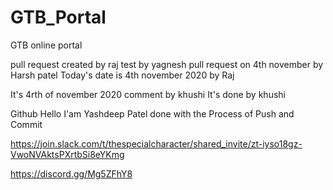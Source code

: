# GTB_Portal
GTB online portal

pull request created by raj
test by yagnesh
pull request on 4th november by Harsh patel
Today's date is 4th november 2020 
by Raj

It's 4rth of november 2020 comment by khushi
It's done by khushi

Github
Hello I'am Yashdeep Patel done with the Process of Push and Commit

https://join.slack.com/t/thespecialcharacter/shared_invite/zt-iyso18gz-VwoNVAktsPXrtbSi8eYKmg

https://discord.gg/Mg5ZFhY8
